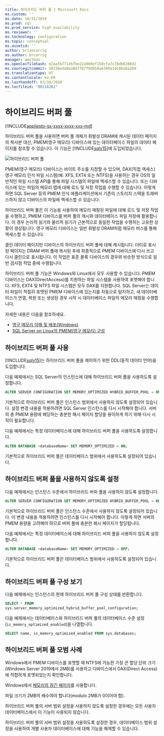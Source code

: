 ```yaml
---
title: 하이브리드 버퍼 풀 | Microsoft Docs
ms.custom: ''
ms.date: 10/31/2019
ms.prod: sql
ms.prod_service: high-availability
ms.reviewer: ''
ms.technology: configuration
ms.topic: conceptual
ms.assetid: ''
author: briancarrig
ms.author: brcarrig
manager: amitban
ms.openlocfilehash: e2aafb77145fbe22a980ef158cfa7c78db6288d2
ms.sourcegitcommit: 58158eda0aa0d7f87f9d958ae349a14c0ba8a209
ms.translationtype: HT
ms.contentlocale: ko-KR
ms.lasthandoff: 03/30/2020
ms.locfileid: "80216262"
---
```

# <a name="hybrid-buffer-pool"></a>하이브리드 버퍼 풀
[!INCLUDE[appliesto-ss-xxxx-xxxx-xxx-md](../../includes/appliesto-ss-xxxx-xxxx-xxx-md.md)]

하이브리드 버퍼 풀을 사용하면 버퍼 풀 개체가 휘발성 DRAM에 캐시된 데이터 페이지의 복사본 대신, PMEM(영구 메모리) 디바이스에 있는 데이터베이스 파일의 데이터 페이지를 참조할 수 있습니다. 이 기능은 [!INCLUDE[sqlv15](../../includes/sssqlv15-md.md)]에 도입되었습니다.

![하이브리드 버퍼 풀](./media/hybrid-buffer-pool.png)

PMEM(영구 메모리) 디바이스는 바이트 주소를 지정할 수 있으며, DAX(직접 액세스) 영구 메모리 인식 파일 시스템(예: XFS, EXT4 또는 NTFS)을 사용하는 경우 OS의 일반적인 파일 시스템 API를 통해 파일 시스템의 파일에 액세스할 수 있습니다. 또는 디바이스에 있는 파일의 메모리 맵에 대해 로드 및 저장 작업을 수행할 수 있습니다. 이렇게 하면 SQL Server 등의 PMEM 인식 애플리케이션에서 기존의 스토리지 스택을 트래버스하지 않고 디바이스의 파일에 액세스할 수 있습니다.

하이브리드 버퍼 풀은 이 기능을 사용하여 메모리 매핑된 파일에 대해 로드 및 저장 작업을 수행하고, PMEM 디바이스를 버퍼 풀의 캐시와 데이터베이스 파일 저장에 활용합니다. 이 경우 논리적 읽기와 물리적 읽기가 근본적으로 동일한 작업을 수행하는 고유한 상황이 생성됩니다. 영구 메모리 디바이스는 일반 휘발성 DRAM처럼 메모리 버스를 통해 액세스할 수 있습니다.

클린 데이터 페이지만 디바이스의 하이브리드 버퍼 풀에 대해 캐시됩니다. 더티로 표시된 페이지는 DRAM 버퍼 풀에 복사된 후에 최종적으로 PMEM 디바이스에 다시 쓰고 다시 클린으로 표시됩니다. 이 작업은 표준 블록 디바이스의 경우와 비슷한 방식으로 일반 검사점 작업 중에 수행됩니다.

하이브리드 버퍼 풀 기능은 Windows와 Linux에서 모두 사용할 수 있습니다. PMEM 디바이스는 DAX(DirectAccess)를 지원하는 파일 시스템을 사용하여 포맷해야 합니다. XFS, EXT4 및 NTFS 파일 시스템은 모두 DAX를 지원합니다. SQL Server는 데이터 파일이 적절히 포맷된 PMEM 디바이스에 있는지를 자동으로 탐지하고, 새 데이터베이스가 연결, 복원 또는 생성된 경우 시작 시 데이터베이스 파일의 메모리 매핑을 수행합니다.

자세한 내용은 다음을 참조하세요.

* [영구 메모리 이해 및 배포(Windows)](/windows-server/storage/storage-spaces/deploy-pmem/)
* [SQL Server on Linux의 PMEM(영구 메모리) 구성](../../linux/sql-server-linux-configure-pmem.md)


## <a name="enable-hybrid-buffer-pool"></a>하이브리드 버퍼 풀 사용

[!INCLUDE[sqlv15](../../includes/sssqlv15-md.md)]는 하이브리드 버퍼 풀을 제어하기 위한 DDL(동적 데이터 언어)을 도입합니다.

다음 예제에서는 SQL Server의 인스턴스에 대해 하이브리드 버퍼 풀을 사용하도록 설정합니다.

```sql
ALTER SERVER CONFIGURATION SET MEMORY_OPTIMIZED HYBRID_BUFFER_POOL = ON;
```

기본적으로 하이브리드 버퍼 풀은 인스턴스 범위에서 사용하지 않도록 설정되어 있습니다. 설정 변경 내용을 적용하려면 SQL Server 인스턴스를 다시 시작해야 합니다. 서버의 총 PMEM 용량에 해당하는 충분한 해시 페이지 할당을 용이하게 하기 위해 다시 시작이 필요합니다.

다음 예제에서는 특정 데이터베이스에 대해 하이브리드 버퍼 풀을 사용하도록 설정합니다.

```sql
ALTER DATABASE <databaseName> SET MEMORY_OPTIMIZED = ON;
```

기본적으로 하이브리드 버퍼 풀은 데이터베이스 범위에서 사용하도록 설정되어 있습니다.

## <a name="disable-hybrid-buffer-pool"></a>하이브리드 버퍼 풀을 사용하지 않도록 설정

다음 예제에서는 인스턴스 수준에서 하이브리드 버퍼 풀을 사용하지 않도록 설정합니다.

```sql
ALTER SERVER CONFIGURATION SET MEMORY_OPTIMIZED HYBRID_BUFFER_POOL = OFF;
```

기본적으로 하이브리드 버퍼 풀은 인스턴스 수준에서 사용하지 않도록 설정되어 있습니다. 이 변경 내용을 적용하려면 인스턴스를 다시 시작해야 합니다. 이렇게 하면 서버의 PMEM 용량을 고려해야 하므로 버퍼 풀에 충분한 해시 페이지가 할당됩니다.

다음 예제에서는 특정 데이터베이스에 대해 하이브리드 버퍼 풀을 사용하지 않도록 설정합니다.

```sql
ALTER DATABASE <databaseName> SET MEMORY_OPTIMIZED = OFF;
```

기본적으로 하이브리드 버퍼 풀은 데이터베이스 범위에서 사용하도록 설정되어 있습니다.

## <a name="view-hybrid-buffer-pool-configuration"></a>하이브리드 버퍼 풀 구성 보기

다음 예제에서는 인스턴스의 현재 하이브리드 버퍼 풀 구성 상태를 반환합니다.

```sql
SELECT * FROM
sys.server_memory_optimized_hybrid_buffer_pool_configuration;
```

다음 예제에서는 데이터베이스와 하이브리드 버퍼 풀의 데이터베이스 수준 설정(`is_memory_optimized_enabled`)을 나열합니다.

```sql
SELECT name, is_memory_optimized_enabled FROM sys.databases;
```

## <a name="best-practices-for-hybrid-buffer-pool"></a>하이브리드 버퍼 풀 모범 사례

Windows에서 PMEM 디바이스를 포맷할 때 NTFS에 가능한 가장 큰 할당 단위 크기(Windows Server 2019에서 2MB)를 사용하고 디바이스에서 DAX(Direct Access)에 적합하게 포맷되었는지 확인합니다.

Windows에서 [메모리의 잠긴 페이지](./enable-the-lock-pages-in-memory-option-windows.md)를 사용합니다.

파일 크기가 2MB의 배수여야 합니다(modulo 2MB가 0이어야 함).

하이브리드 버퍼 풀의 서버 범위 설정을 사용하지 않도록 설정한 경우에는 모든 사용자 데이터베이스에서 이 기능이 사용되지 않습니다.

하이브리드 버퍼 풀의 서버 범위 설정을 사용하도록 설정한 경우, 데이터베이스 범위 설정을 사용하여 개별 사용자 데이터베이스에 대해 기능을 해제할 수 있습니다.

